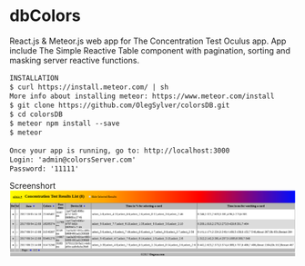 # dbColors
React.js & Meteor.js web app for The Concentration Test Oculus app.
App include The Simple Reactive Table component with  pagination, sorting and masking server reactive functions.
```
INSTALLATION
$ curl https://install.meteor.com/ | sh
More info about installing meteor: https://www.meteor.com/install
$ git clone https://github.com/OlegSylver/colorsDB.git
$ cd colorsDB
$ meteor npm install --save
$ meteor

Once your app is running, go to: http://localhost:3000
Login: 'admin@colorsServer.com'
Password: '11111'
```

Screenshort
![Alt text](/art/main.png?raw=true "colorsDB Main page.")
